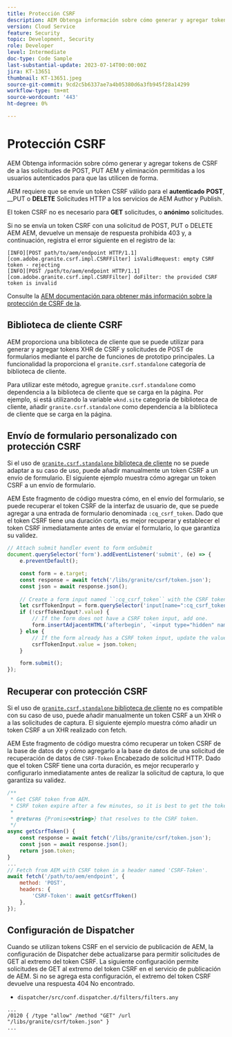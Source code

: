 ```yaml
---
title: Protección CSRF
description: AEM Obtenga información sobre cómo generar y agregar tokens de CSRF de a las solicitudes de POST, PUT AEM y eliminación permitidas a los usuarios autenticados para que las utilicen de forma.
version: Cloud Service
feature: Security
topic: Development, Security
role: Developer
level: Intermediate
doc-type: Code Sample
last-substantial-update: 2023-07-14T00:00:00Z
jira: KT-13651
thumbnail: KT-13651.jpeg
source-git-commit: 9cd2c5b6337ae7a4b05380d6a3fb945f28a14299
workflow-type: tm+mt
source-wordcount: '443'
ht-degree: 0%

---
```



# Protección CSRF

AEM Obtenga información sobre cómo generar y agregar tokens de CSRF de a las solicitudes de POST, PUT AEM y eliminación permitidas a los usuarios autenticados para que las utilicen de forma.

AEM requiere que se envíe un token CSRF válido para el __autenticado__ __POST__, __PUT o __DELETE__ Solicitudes HTTP a los servicios de AEM Author y Publish.

El token CSRF no es necesario para __GET__ solicitudes, o __anónimo__ solicitudes.

Si no se envía un token CSRF con una solicitud de POST, PUT o DELETE AEM AEM, devuelve un mensaje de respuesta prohibida 403 y, a continuación, registra el error siguiente en el registro de la:

```log
[INFO][POST path/to/aem/endpoint HTTP/1.1][com.adobe.granite.csrf.impl.CSRFFilter] isValidRequest: empty CSRF token - rejecting
[INFO][POST /path/to/aem/endpoint HTTP/1.1][com.adobe.granite.csrf.impl.CSRFFilter] doFilter: the provided CSRF token is invalid
```

Consulte la [AEM documentación para obtener más información sobre la protección de CSRF de la](https://experienceleague.adobe.com/docs/experience-manager-65/developing/introduction/csrf-protection.html).


## Biblioteca de cliente CSRF

AEM proporciona una biblioteca de cliente que se puede utilizar para generar y agregar tokens XHR de CSRF y solicitudes de POST de formularios mediante el parche de funciones de prototipo principales. La funcionalidad la proporciona el `granite.csrf.standalone` categoría de biblioteca de cliente.

Para utilizar este método, agregue `granite.csrf.standalone` como dependencia a la biblioteca de cliente que se carga en la página. Por ejemplo, si está utilizando la variable `wknd.site` categoría de biblioteca de cliente, añadir `granite.csrf.standalone` como dependencia a la biblioteca de cliente que se carga en la página.

## Envío de formulario personalizado con protección CSRF

Si el uso de [`granite.csrf.standalone` biblioteca de cliente](#csrf-client-library) no se puede adaptar a su caso de uso, puede añadir manualmente un token CSRF a un envío de formulario. El siguiente ejemplo muestra cómo agregar un token CSRF a un envío de formulario.

AEM Este fragmento de código muestra cómo, en el envío del formulario, se puede recuperar el token CSRF de la interfaz de usuario de, que se puede agregar a una entrada de formulario denominada `:cq_csrf_token`. Dado que el token CSRF tiene una duración corta, es mejor recuperar y establecer el token CSRF inmediatamente antes de enviar el formulario, lo que garantiza su validez.

```javascript
// Attach submit handler event to form onSubmit
document.querySelector('form').addEventListener('submit', (e) => {
    e.preventDefault();

    const form = e.target;
    const response = await fetch('/libs/granite/csrf/token.json');
    const json = await response.json();
    
    // Create a form input named ``:cq_csrf_token`` with the CSRF token.
    let csrfTokenInput = form.querySelector('input[name=":cq_csrf_token"]');
    if (!csrfTokenInput?.value) {
        // If the form does not have a CSRF token input, add one.
        form.insertAdjacentHTML('afterbegin', `<input type="hidden" name=":cq_csrf_token" value="${json.token}">`);
    } else {
        // If the form already has a CSRF token input, update the value.
        csrfTokenInput.value = json.token;
    }

    form.submit();
});
```

## Recuperar con protección CSRF

Si el uso de [`granite.csrf.standalone` biblioteca de cliente](#csrf-client-library) no es compatible con su caso de uso, puede añadir manualmente un token CSRF a un XHR o a las solicitudes de captura. El siguiente ejemplo muestra cómo añadir un token CSRF a un XHR realizado con fetch.

AEM Este fragmento de código muestra cómo recuperar un token CSRF de la base de datos de y cómo agregarlo a la base de datos de una solicitud de recuperación de datos de `CSRF-Token` Encabezado de solicitud HTTP. Dado que el token CSRF tiene una corta duración, es mejor recuperarlo y configurarlo inmediatamente antes de realizar la solicitud de captura, lo que garantiza su validez.

```javascript
/**
 * Get CSRF token from AEM.
 * CSRF token expire after a few minutes, so it is best to get the token before each request.
 * 
 * @returns {Promise<string>} that resolves to the CSRF token.
 */
async getCsrfToken() {
    const response = await fetch('/libs/granite/csrf/token.json');
    const json = await response.json();
    return json.token;
}
...
// Fetch from AEM with CSRF token in a header named 'CSRF-Token'.
await fetch('/path/to/aem/endpoint', {
    method: 'POST',
    headers: {
        'CSRF-Token': await getCsrfToken()
    },
});
```

## Configuración de Dispatcher

Cuando se utilizan tokens CSRF en el servicio de publicación de AEM, la configuración de Dispatcher debe actualizarse para permitir solicitudes de GET al extremo del token CSRF. La siguiente configuración permite solicitudes de GET al extremo del token CSRF en el servicio de publicación de AEM. Si no se agrega esta configuración, el extremo del token CSRF devuelve una respuesta 404 No encontrado.

* `dispatcher/src/conf.dispatcher.d/filters/filters.any`

```
...
/0120 { /type "allow" /method "GET" /url "/libs/granite/csrf/token.json" }
...
```
